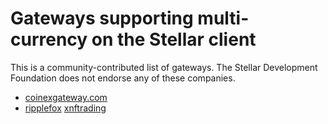 Gateways supporting multi-currency on the Stellar client
========================================================
This is a community-contributed list of gateways. The Stellar Development Foundation does not endorse any of these companies.
* [coinexgateway.com](https://coinexgateway.com)
* [ripplefox](https://ripplefox.com/)
[xnftrading](https://xnftrading.com)
